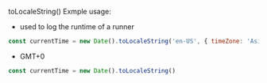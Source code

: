 toLocaleString()
Exmple usage:
- used to log the runtime of a runner 
```js
const currentTime = new Date().toLocaleString('en-US', { timeZone: 'Asia/Jakarta' });
```
- GMT+0
```js
const currentTime = new Date().toLocaleString()
```

